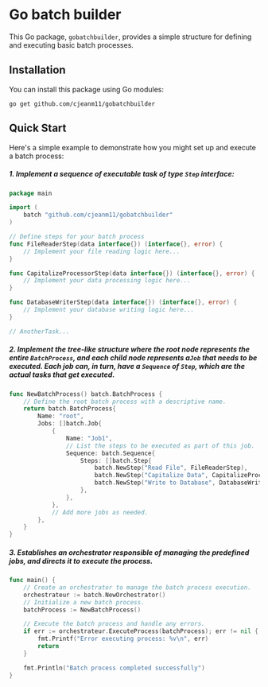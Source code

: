 # Go batch builder

This Go package, `gobatchbuilder`, provides a simple structure for defining and executing basic batch processes. 

## Installation

You can install this package using Go modules:

```shell
go get github.com/cjeanm11/gobatchbuilder
```
## Quick Start
Here's a simple example to demonstrate how you might set up and execute a batch process:

##### 1. Implement a sequence of executable task of type `Step` interface: 

```go
package main

import (
    batch "github.com/cjeanm11/gobatchbuilder"
)

// Define steps for your batch process
func FileReaderStep(data interface{}) (interface{}, error) {
    // Implement your file reading logic here...
}

func CapitalizeProcessorStep(data interface{}) (interface{}, error) {
    // Implement your data processing logic here...
}

func DatabaseWriterStep(data interface{}) (interface{}, error) {
    // Implement your database writing logic here...
}

// AnotherTask...
```
##### 2. Implement the tree-like structure where the root node represents the entire `BatchProcess`, and each child node represents a`Job` that needs to be executed. Each job can, in turn, have a `Sequence` of `Step`, which are the actual tasks that get executed.
```go
func NewBatchProcess() batch.BatchProcess {
    // Define the root batch process with a descriptive name.
    return batch.BatchProcess{
        Name: "root",
        Jobs: []batch.Job{
            {
                Name: "Job1", 
                // List the steps to be executed as part of this job.
                Sequence: batch.Sequence{
                    Steps: []batch.Step{
                        batch.NewStep("Read File", FileReaderStep),
                        batch.NewStep("Capitalize Data", CapitalizeProcessorStep),
                        batch.NewStep("Write to Database", DatabaseWriterStep),
                    },
                },
            },
            // Add more jobs as needed.
        },
    }
}
```
##### 3. Establishes an orchestrator responsible of managing the predefined jobs, and directs it to execute the process.
```go
func main() {
    // Create an orchestrator to manage the batch process execution.
    orchestrateur := batch.NewOrchestrator() 
    // Initialize a new batch process.
    batchProcess := NewBatchProcess()

    // Execute the batch process and handle any errors.
    if err := orchestrateur.ExecuteProcess(batchProcess); err != nil {
        fmt.Printf("Error executing process: %v\n", err)
        return
    }

    fmt.Println("Batch process completed successfully")
}
```
